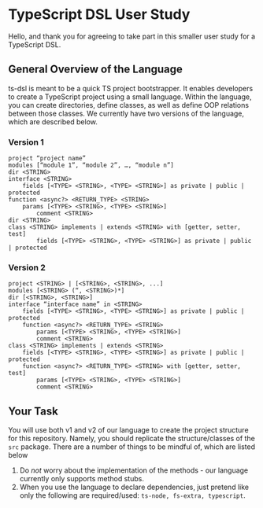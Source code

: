 # TypeScript DSL User Study

Hello, and thank you for agreeing to take part in this smaller user study for a TypeScript DSL.

## General Overview of the Language

ts-dsl is meant to be a quick TS project bootstrapper. It enables developers to create a TypeScript project using a small language. Within the language, you can create directories, define classes, as well as define OOP relations between those classes. We currently have two versions of the language, which are described below.

### Version 1
```
project “project name”
modules [“module 1”, “module 2”, …, “module n”]
dir <STRING>
interface <STRING>
	fields [<TYPE> <STRING>, <TYPE> <STRING>] as private | public | protected
function <async?> <RETURN_TYPE> <STRING>
	params [<TYPE> <STRING>, <TYPE> <STRING>]
  		comment <STRING>
dir <STRING>
class <STRING> implements | extends <STRING> with [getter, setter, test]
		fields [<TYPE> <STRING>, <TYPE> <STRING>] as private | public | protected
```

### Version 2
```
project <STRING> | [<STRING>, <STRING>, ...]
modules [<STRING> (“, <STRING>)*]
dir [<STRING>, <STRING>]
interface “interface name” in <STRING>
	fields [<TYPE> <STRING>, <TYPE> <STRING>] as private | public | protected
	function <async?> <RETURN_TYPE> <STRING>
		params [<TYPE> <STRING>, <TYPE> <STRING>]
  		comment <STRING>
class <STRING> implements | extends <STRING>
	fields [<TYPE> <STRING>, <TYPE> <STRING>] as private | public | protected
	function <async?> <RETURN_TYPE> <STRING> with [getter, setter, test]
		params [<TYPE> <STRING>, <TYPE> <STRING>]
  		comment <STRING>
```

## Your Task

You will use both v1 and v2 of our language to create the project structure for this repository. Namely, you should
replicate the structure/classes of the `src` package. There are a number of things to be mindful of, which are listed below

1. Do _not_ worry about the implementation of the methods - our language currently only supports method stubs.
2. When you use the language to declare dependencies, just pretend like only the following are required/used:
 `ts-node, fs-extra, typescript`.
